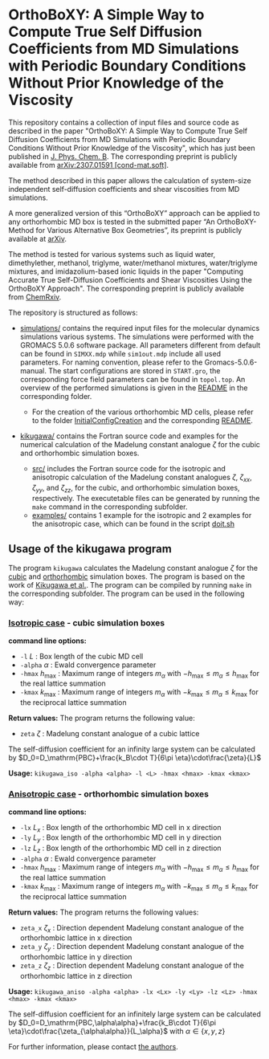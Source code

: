 
# OrthoBoXY: A Simple Way to Compute True Self Diffusion Coefficients from MD Simulations with Periodic Boundary Conditions Without Prior Knowledge of the Viscosity

This repository contains a collection of input files and source code as described in the paper "OrthoBoXY: A Simple Way to Compute True Self Diffusion Coefficients from MD Simulations with Periodic Boundary Conditions Without Prior Knowledge of the Viscosity", which has just been published in
[J. Phys. Chem. B](https://doi.org/10.1021/acs.jpcb.3c04492). The corresponding preprint is publicly available from [arXiv:2307.01591 [cond-mat.soft]](https://arxiv.org/abs/2307.01591).

The method described in this paper allows the calculation of system-size independent self-diffusion coefficients and shear viscosities from MD simulations.

A more generalized version of this “OrthoBoXY” approach can be applied to any orthorhombic MD box is tested in the submitted paper “An OrthoBoXY-Method for Various Alternative Box Geometries”, its preprint is publicly available at [arXiv](http://arxiv.org/abs/2310.01026).

The method is tested for various systems such as liquid water, dimethylether, methanol, triglyme, water/methanol mixtures, water/triglyme mixtures, and imidazolium-based ionic liquids in the paper "Computing Accurate True Self-Diffusion Coefficients and Shear Viscosities Using the OrthoBoXY Approach". The corresponding preprint is publicly available from [ChemRxiv](https://doi.org/10.26434/chemrxiv-2023-fvf5q).

The repository is structured as follows:
- [simulations/](simulations/) contains the required input files for the molecular dynamics simulations various systems. The simulations were performed with the GROMACS 5.0.6 software package. All parameters different from default can be found in `SIMXX.mdp` while `sim1out.mdp` include all used parameters. For naming convention, please refer to the Gromacs-5.0.6-manual. The start configurations are stored in `START.gro`, the corresponding force field parameters can be found in `topol.top`. An overview of the performed simulations is given in the [README](simulations/README.md) in the corresponding folder. 
  - For the creation of the various orthorhombic MD cells, please refer to the folder [InitialConfigCreation](simulations/TIP4P2005/orthorhombic/InitialConfigCreation/) and the corresponding [README](simulations/TIP4P2005/orthorhombic/InitialConfigCreation/README.md).

- [kikugawa/](kikugawa/) contains the Fortran source code and examples for the numerical calculation of the Madelung constant analogue $\zeta$ for the cubic and orthorhombic simulation boxes.
  - [src/](kikugawa/src) includes the Fortran source code for the isotropic and anisotropic calculation of the Madelung constant analogues $\zeta$, $\zeta_{xx}$, $\zeta_{yy}$, and $\zeta_{zz}$, for the cubic, and orthorhombic simulation boxes, respectively. The executetable files can be generated by running the `make` command in the corresponding subfolder.
  - [examples/](kikugawa/examples/) contains 1 example for the isotropic and 2 examples for the anisotropic case, which can be found in the script [doit.sh](kikugawa/examples/doit.sh)
## Usage of the kikugawa program
The program `kikugawa` calculates the Madelung constant analogue $\zeta$ for the [cubic](kikugawa/src/kikugawa_iso.f) and [orthorhombic](kikugawa/src/kikugawa_aniso.f) simulation boxes. The program is based on the work of [Kikugawa et al.](https://pubs.aip.org/aip/jcp/article/143/2/024507/825372/Hydrodynamic-consideration-of-the-finite-size). The program can be compiled by running `make` in the corresponding subfolder. The program can be used in the following way:
### [Isotropic case](kikugawa/src/kikugawa_iso.f) - cubic simulation boxes
**command line options:**
-   `-l` $L$ : Box length of the cubic MD cell
-   `-alpha` $\alpha$ : Ewald convergence parameter
-   `-hmax` $h_\mathrm{max}$ : Maximum range of integers $m_\alpha$  with $-h_\mathrm{max} \leq m_\alpha \leq h_\mathrm{max}$ for the real lattice summation
-   `-kmax` $k_\mathrm{max}$ : Maximum range of integers $m_\alpha$  with $-k_\mathrm{max} \leq m_\alpha \leq k_\mathrm{max}$ for the reciprocal lattice summation

**Return values:** The program returns the following value:
- `zeta` $\zeta$ : Madelung constant analogue of a cubic lattice

The self-diffusion coefficient for an infinity large system can be calculated by
$D_0=D_\mathrm{PBC}+\frac{k_B\cdot T}{6\pi \eta}\cdot\frac{\zeta}{L}$
  
**Usage:** `kikugawa_iso -alpha <alpha> -l <L> -hmax <hmax> -kmax <kmax>`

### [Anisotropic case](kikugawa/src/kikugawa_aniso.f) - orthorhombic simulation boxes

**command line options:**
-   `-lx` $L_x$ : Box length of the orthorhombic MD cell in x direction
-   `-ly` $L_y$ : Box length of the orthorhombic MD cell in y direction
-   `-lz` $L_z$ : Box length of the orthorhombic MD cell in z direction
-   `-alpha` $\alpha$ : Ewald convergence parameter
-   `-hmax` $h_\mathrm{max}$ : Maximum range of integers $m_\alpha$  with $-h_\mathrm{max} \leq m_\alpha \leq h_\mathrm{max}$ for the real lattice summation
-   `-kmax` $k_\mathrm{max}$ : Maximum range of integers $m_\alpha$  with $-k_\mathrm{max} \leq m_\alpha \leq k_\mathrm{max}$ for the reciprocal lattice summation


**Return values:** The program returns the following values:
- `zeta_x` $\zeta_x$ : Direction dependent Madelung constant analogue of the orthorhombic lattice in x direction
- `zeta_y` $\zeta_y$ : Direction dependent Madelung constant analogue of the orthorhombic lattice in y direction
- `zeta_z` $\zeta_z$ : Direction dependent Madelung constant analogue of the orthorhombic lattice in z direction

**Usage:** `kikugawa_aniso -alpha <alpha> -lx <Lx> -ly <Ly> -lz <Lz> -hmax <hmax> -kmax <kmax>`

The self-diffusion coefficient for an infinitely large system can be calculated by
$D_0=D_\mathrm{PBC,\alpha\alpha}+\frac{k_B\cdot T}{6\pi \eta}\cdot\frac{\zeta_{\alpha\alpha}}{L_\alpha}$ with $\alpha \in \{x,y,z\}$




For further information, please contact [the authors](mailto:dietmar.paschek@uni-rostock.de).
